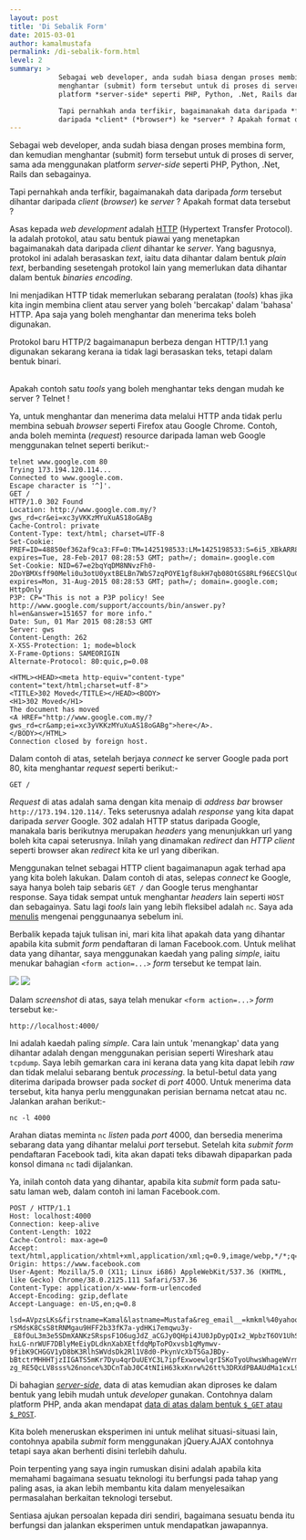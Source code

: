 ```yaml
---
layout: post
title: 'Di Sebalik Form'
date: 2015-03-01
author: kamalmustafa
permalink: /di-sebalik-form.html
level: 2
summary: >
            Sebagai web developer, anda sudah biasa dengan proses membina form, dan kemudian
            menghantar (submit) form tersebut untuk di proses di server, sama ada menggunakan
            platform *server-side* seperti PHP, Python, .Net, Rails dan sebagainya.

            Tapi pernahkah anda terfikir, bagaimanakah data daripada *form* tersebut dihantar
            daripada *client* (*browser*) ke *server* ? Apakah format data tersebut ?
---
```

Sebagai web developer, anda sudah biasa dengan proses membina form, dan kemudian
menghantar (submit) form tersebut untuk di proses di server, sama ada menggunakan
platform *server-side* seperti PHP, Python, .Net, Rails dan sebagainya.

Tapi pernahkah anda terfikir, bagaimanakah data daripada *form* tersebut dihantar
daripada *client* (*browser*) ke *server* ? Apakah format data tersebut ?

<!--more-->

Asas kepada *web development* adalah [HTTP][http] (Hypertext Transfer Protocol). Ia adalah
protokol, atau satu bentuk piawai yang menetapkan bagaimanakah data daripada *client*
dihantar ke *server*. Yang bagusnya, protokol ini adalah berasaskan *text*, iaitu data
dihantar dalam bentuk *plain text*, berbanding sesetengah protokol lain yang memerlukan
data dihantar dalam bentuk *binaries encoding*.

Ini menjadikan HTTP tidak memerlukan sebarang peralatan (*tools*) khas jika kita ingin
membina client atau server yang boleh 'bercakap' dalam 'bahasa' HTTP. Apa saja yang boleh
menghantar dan menerima teks boleh digunakan.

<div class="admonition-warning">
    Protokol baru HTTP/2 bagaimanapun berbeza dengan HTTP/1.1 yang digunakan sekarang
    kerana ia tidak lagi berasaskan teks, tetapi dalam bentuk binari.
</div>
<div>&nbsp;</div>

Apakah contoh satu *tools* yang boleh menghantar teks dengan mudah ke server ? Telnet !

Ya, untuk menghantar dan menerima data melalui HTTP anda tidak perlu membina sebuah *browser*
seperti Firefox atau Google Chrome. Contoh, anda boleh meminta (*request*) resource daripada
laman web Google menggunakan telnet seperti berikut:-

```
telnet www.google.com 80
Trying 173.194.120.114...
Connected to www.google.com.
Escape character is '^]'.
GET /
HTTP/1.0 302 Found
Location: http://www.google.com.my/?gws_rd=cr&ei=xc3yVKKzMYuXuAS18oGABg
Cache-Control: private
Content-Type: text/html; charset=UTF-8
Set-Cookie: PREF=ID=48850ef362af9ca3:FF=0:TM=1425198533:LM=1425198533:S=6i5_XBkARR8adf6f; expires=Tue, 28-Feb-2017 08:28:53 GMT; path=/; domain=.google.com
Set-Cookie: NID=67=e2bqYqDM8NNvzFh0-2DoYBMXsff90Meli0u3otU0yxtBELBn7WbS7zqPOYE1gf8ukH7qb08OtGS8RLf96ECSlQuCcoTnGcYPRyUGY_8OA3dFnUOLKM1EFsMbVYovs5hT; expires=Mon, 31-Aug-2015 08:28:53 GMT; path=/; domain=.google.com; HttpOnly
P3P: CP="This is not a P3P policy! See http://www.google.com/support/accounts/bin/answer.py?hl=en&answer=151657 for more info."
Date: Sun, 01 Mar 2015 08:28:53 GMT
Server: gws
Content-Length: 262
X-XSS-Protection: 1; mode=block
X-Frame-Options: SAMEORIGIN
Alternate-Protocol: 80:quic,p=0.08

<HTML><HEAD><meta http-equiv="content-type" content="text/html;charset=utf-8">
<TITLE>302 Moved</TITLE></HEAD><BODY>
<H1>302 Moved</H1>
The document has moved
<A HREF="http://www.google.com.my/?gws_rd=cr&amp;ei=xc3yVKKzMYuXuAS18oGABg">here</A>.
</BODY></HTML>
Connection closed by foreign host.
```
Dalam contoh di atas, setelah berjaya *connect* ke server Google pada port 80, kita menghantar
*request* seperti berikut:-

```
GET /
```
*Request* di atas adalah sama dengan kita menaip di *address bar* browser `http://173.194.120.114/`.
Teks seterusnya adalah *response* yang kita dapat daripada *server* Google. 302 adalah HTTP status
daripada Google, manakala baris berikutnya merupakan *headers* yang menunjukkan url yang boleh kita
capai seterusnya. Inilah yang dinamakan *redirect* dan *HTTP client* seperti browser akan *redirect*
kita ke url yang diberikan.

Menggunakan telnet sebagai HTTP client bagaimanapun agak terhad apa yang kita boleh lakukan. Dalam
contoh di atas, selepas *connect* ke Google, saya hanya boleh taip sebaris `GET /` dan Google terus
menghantar response. Saya tidak sempat untuk menghantar *headers* lain seperti `HOST` dan sebagainya. 
Satu lagi *tools* lain yang lebih fleksibel adalah `nc`. Saya ada [menulis][nc] mengenai penggunaanya sebelum
ini.

Berbalik kepada tajuk tulisan ini, mari kita lihat apakah data yang dihantar apabila kita submit *form*
pendaftaran di laman Facebook.com. Untuk melihat data yang dihantar, saya menggunakan kaedah yang paling
*simple*, iaitu menukar bahagian `<form action=...>` *form* tersebut ke tempat lain.

<img src="http://i.imgur.com/QUF21Lj.png"></img>
<img src="http://i.imgur.com/rccFhbx.png"></img>

Dalam *screenshot* di atas, saya telah menukar `<form action=...>` *form* tersebut ke:-

```
http://localhost:4000/
```
Ini adalah kaedah paling *simple*. Cara lain untuk 'menangkap' data yang dihantar adalah dengan menggunakan
perisian seperti Wireshark atau `tcpdump`. Saya lebih gemarkan cara ini kerana data yang kita dapat lebih
*raw* dan tidak melalui sebarang bentuk *processing*. Ia betul-betul data yang diterima daripada browser
pada *socket* di *port* 4000. Untuk menerima data tersebut, kita hanya perlu menggunakan perisian bernama
netcat atau nc. Jalankan arahan berikut:-

```
nc -l 4000
```
Arahan diatas meminta `nc` *listen* pada *port* 4000, dan bersedia menerima sebarang data yang dihantar
melalui *port* tersebut. Setelah kita *submit* *form* pendaftaran Facebook tadi, kita akan dapati teks
dibawah dipaparkan pada konsol dimana `nc` tadi dijalankan.

Ya, inilah contoh data yang dihantar, apabila kita *submit* form pada satu-satu laman web, dalam contoh
ini laman Facebook.com.

```
POST / HTTP/1.1
Host: localhost:4000
Connection: keep-alive
Content-Length: 1022
Cache-Control: max-age=0
Accept: text/html,application/xhtml+xml,application/xml;q=0.9,image/webp,*/*;q=0.8
Origin: https://www.facebook.com
User-Agent: Mozilla/5.0 (X11; Linux i686) AppleWebKit/537.36 (KHTML, like Gecko) Chrome/38.0.2125.111 Safari/537.36
Content-Type: application/x-www-form-urlencoded
Accept-Encoding: gzip,deflate
Accept-Language: en-US,en;q=0.8

lsd=AVpzsLKs&firstname=Kamal&lastname=Mustafa&reg_email__=kmkml%40yahoo.com&reg_email_confirmation__=kmkml%40yahoo.com&reg_passwd__=abc123&birthday_month=7&birthday_day=26&birthday_year=1991&sex=2&websubmit=&referrer=&asked_to_login=&terms=on&ab_test_data=&reg_instance=l_byVOe0tUkXB8lG29Dte0Zj&contactpoint_label=email_or_phone&locale=en_US&captcha_persist_data=AZlcaJSuaa-rSMdsK8CsS8tRNMgau9HFF2b33fK7a-ydHKi7emqwu3y-_E8fOuL3m3e5SDmXANKzSRspsF1O6ugJdZ_aCGJy0QHpi4JU0JpDypQIx2_WpbzT6OV1UhSetMP05to2mFtVK0hS50NWSbZ1BJYv_ygKP5tt1BRCEiUHyW9-hxLG-nrWUF7DBlyMeEiyDLdknXabXEtfdqMpToPOxvsb1qMymwv-9fibK9CHGGV1yD8bK3RlhSWVdsDk2Rl1V8d0-PkynVcXbT5GaJBDy-bBtctrMHHHTjzIIGATS5mKr7Dyu4qrDuUEYC3L7ipfExwoewlqrISKoTyoUhwsWhageWVrm5f7IcnRHyLeIg&captcha_session=CnTabJ0C4tNIiH63kxKnrw&extra_challenge_params=authp%3Dnonce.tt.time.new_audio_default%26psig%3DjAKLb4KI5WqB-zg_RE5QcLV8sss%26nonce%3DCnTabJ0C4tNIiH63kxKnrw%26tt%3DRXdPBAAUdMa1cxL9bQ0irk2F0lQ%26time%3D1425209003%26new_audio_default%3D1&recaptcha_type=password&captcha_response=
```

Di bahagian [*server-side*](/client-side-vs-server-side.html), data di atas kemudian akan diproses ke dalam bentuk yang lebih
mudah untuk *developer* gunakan. Contohnya dalam platform PHP, anda akan mendapat [data di atas dalam bentuk `$_GET` atau `$_POST`](http://k4ml.github.io/ms/posts/bagaimana-_post-dan-_get-terhasil.html).

Kita boleh meneruskan eksperimen ini untuk melihat situasi-situasi lain, contohnya apabila *submit* form menggunakan
jQuery.AJAX contohnya tetapi saya akan berhenti disini terlebih dahulu.

Poin terpenting yang saya ingin rumuskan disini
adalah apabila kita memahami bagaimana sesuatu teknologi itu berfungsi pada tahap yang paling asas, ia akan lebih membantu
kita dalam menyelesaikan permasalahan berkaitan teknologi tersebut.

Sentiasa ajukan persoalan kepada diri sendiri, bagaimana sesuatu benda itu berfungsi dan jalankan eksperimen untuk
mendapatkan jawapannya.

[nc]:http://metak4ml.blogspot.com/2013/05/craft-http-requests-using-nc.html
[http]:https://www.ietf.org/rfc/rfc2616.txt
